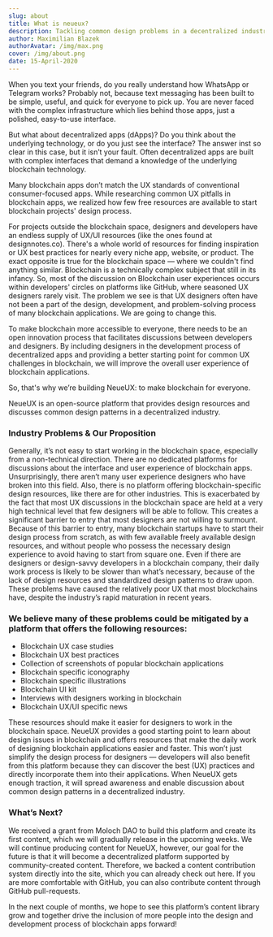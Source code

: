 ```yaml
---
slug: about
title: What is neueux?
description: Tackling common design problems in a decentralized industry
author: Maximilian Blazek
authorAvatar: /img/max.png
cover: /img/about.png
date: 15-April-2020
---
```

When you text your friends, do you really understand how WhatsApp or Telegram works? Probably not, because text messaging has been built to be simple, useful, and quick for everyone to pick up. You are never faced with the complex infrastructure which lies behind those apps, just a polished, easy-to-use interface.

But what about decentralized apps (dApps)? Do you think about the underlying technology, or do you just see the interface? The answer inst so clear in this case, but it isn’t your fault. Often decentralized apps are built with complex interfaces that demand a knowledge of the underlying blockchain technology.

Many blockchain apps don’t match the UX standards of conventional consumer-focused apps.
While researching common UX pitfalls in blockchain apps, we realized how few free resources are available to start blockchain projects' design process.

For projects outside the blockchain space, designers and developers have an endless supply of UX/UI resources (like the ones found at designnotes.co). There's a whole world of resources for finding inspiration or UX best practices for nearly every niche app, website, or product. The exact opposite is true for the blockchain space — where we couldn't find anything similar. Blockchain is a technically complex subject that still in its infancy. So, most of the discussion on Blockchain user experiences occurs within developers' circles on platforms like GitHub, where seasoned UX designers rarely visit. The problem we see is that UX designers often have not been a part of the design, development, and problem-solving process of many blockchain applications. We are going to change this.

To make blockchain more accessible to everyone, there needs to be an open innovation process that facilitates discussions between developers and designers. By including designers in the development process of decentralized apps and providing a better starting point for common UX challenges in blockchain, we will improve the overall user experience of blockchain applications.

So, that's why we’re building NeueUX: to make blockchain for everyone.

NeueUX is an open-source platform that provides design resources and discusses common design patterns in a decentralized industry.

### Industry Problems & Our Proposition
Generally, it’s not easy to start working in the blockchain space, especially from a non-technical direction.
There are no dedicated platforms for discussions about the interface and user experience of blockchain apps. Unsurprisingly, there aren’t many user experience designers who have broken into this field. Also, there is no platform offering blockchain-specific design resources, like there are for other industries. This is exacerbated by the fact that most UX discussions in the blockchain space are held at a very high technical level that few designers will be able to follow. This creates a significant barrier to entry that most designers are not willing to surmount.
Because of this barrier to entry, many blockchain startups have to start their design process from scratch, as with few available freely available design resources, and without people who possess the necessary design experience to avoid having to start from square one. Even if there are designers or design-savvy developers in a blockchain company, their daily work process is likely to be slower than what’s necessary, because of the lack of design resources and standardized design patterns to draw upon.
These problems have caused the relatively poor UX that most blockchains have, despite the industry’s rapid maturation in recent years.
### We believe many of these problems could be mitigated by a platform that offers the following resources:
- Blockchain UX case studies
- Blockchain UX best practices
- Collection of screenshots of popular blockchain applications
- Blockchain specific iconography
- Blockchain specific illustrations
- Blockchain UI kit
- Interviews with designers working in blockchain
- Blockchain UX/UI specific news

These resources should make it easier for designers to work in the blockchain space. NeueUX provides a good starting point to learn about design issues in blockchain and offers resources that make the daily work of designing blockchain applications easier and faster. This won’t just simplify the design process for designers — developers will also benefit from this platform because they can discover the best (UX) practices and directly incorporate them into their applications. When NeueUX gets enough traction, it will spread awareness and enable discussion about common design patterns in a decentralized industry.
### What’s Next?
We received a grant from Moloch DAO to build this platform and create its first content, which we will gradually release in the upcoming weeks. We will continue producing content for NeueUX, however, our goal for the future is that it will become a decentralized platform supported by community-created content. Therefore, we backed a content contribution system directly into the site, which you can already check out here. If you are more comfortable with GitHub, you can also contribute content through GitHub pull-requests.

In the next couple of months, we hope to see this platform’s content library grow and together drive the inclusion of more people into the design and development process of blockchain apps forward!
